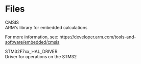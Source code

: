 # Files
CMSIS\
  ARM's library for embedded calculations 

  For more information, see: https://developer.arm.com/tools-and-software/embedded/cmsis

STM32F7xx_HAL_DRIVER\
  Driver for operations on the STM32
